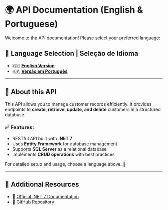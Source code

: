 # 🌍 API Documentation (English & Portuguese)

Welcome to the API documentation! Please select your preferred language:

## 📌 Language Selection | Seleção de Idioma

- 🇬🇧 **[English Version](en/README.md)**
- 🇧🇷 **[Versão em Português](pt/README.md)**

---

## 📖 About this API

This API allows you to manage customer records efficiently. It provides endpoints to **create, retrieve, update, and delete** customers in a structured database.

### ✅ Features:
- RESTful API built with **.NET 7**
- Uses **Entity Framework** for database management
- Supports **SQL Server** as a relational database
- Implements **CRUD operations** with best practices

For detailed setup and usage, choose a language above. 🚀

---

## 📌 Additional Resources
- 🔗 [Official .NET 7 Documentation](https://dotnet.microsoft.com/en-us/download/dotnet/7.0)
- 🔗 [GitHub Repository](https://github.com/SEU_USUARIO/NOME_REPOSITORIO)
